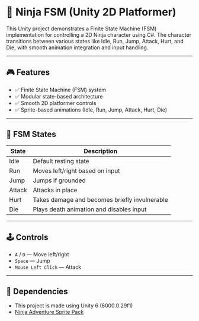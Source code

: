 # 🥷 Ninja FSM (Unity 2D Platformer)

This Unity project demonstrates a Finite State Machine (FSM) implementation for controlling a 2D Ninja character using C#. The character transitions between various states like Idle, Run, Jump, Attack, Hurt, and Die, with smooth animation integration and input handling.

---

## 🎮 Features

- ✅ Finite State Machine (FSM) system
- ✅ Modular state-based architecture
- ✅ Smooth 2D platformer controls
- ✅ Sprite-based animations (Idle, Run, Jump, Attack, Hurt, Die)

---

## 🧠 FSM States

| State   | Description                                  |
|---------|----------------------------------------------|
| Idle    | Default resting state                        |
| Run     | Moves left/right based on input              |
| Jump    | Jumps if grounded                            |
| Attack  | Attacks in place                             |
| Hurt    | Takes damage and becomes briefly invulnerable|
| Die     | Plays death animation and disables input     |

---

## 🕹 Controls

- `A` / `D` — Move left/right  
- `Space` — Jump  
- `Mouse Left Click` — Attack  

---

## 🧱 Dependencies

- This project is made using Unity 6 (6000.0.29f1)
- [Ninja Adventure Sprite Pack](https://www.gameart2d.com/ninja-adventure---free-sprite.html)
